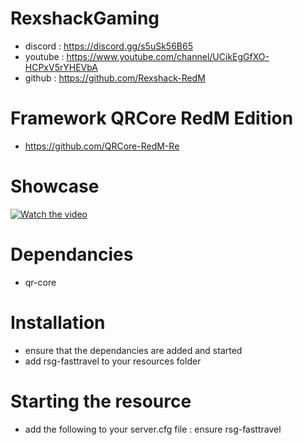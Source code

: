 # RexshackGaming
- discord : https://discord.gg/s5uSk56B65
- youtube : https://www.youtube.com/channel/UCikEgGfXO-HCPxV5rYHEVbA
- github : https://github.com/Rexshack-RedM

# Framework QRCore RedM Edition
- https://github.com/QRCore-RedM-Re

# Showcase
[![Watch the video](https://img.youtube.com/vi/T9n7PiBeDmE/maxresdefault.jpg)](https://youtu.be/T9n7PiBeDmE)

# Dependancies
- qr-core

# Installation
- ensure that the dependancies are added and started
- add rsg-fasttravel to your resources folder

# Starting the resource
- add the following to your server.cfg file : ensure rsg-fasttravel